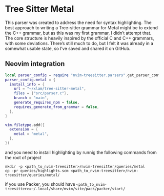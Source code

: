 # Tree Sitter Metal

This parser was created to address the need for syntax highlighting. The best
approach to writing a Tree-sitter grammar for Metal might be to extend the C++
grammar, but as this was my first grammar, I didn’t attempt that. The core
structure is heavily inspired by the official C and C++ grammars, with some
deviations. There’s still much to do, but I felt it was already in a somewhat
usable state, so I’ve saved and shared it on GitHub.

## Neovim integration

```lua
local parser_config = require "nvim-treesitter.parsers".get_parser_configs()
parser_config.metal = {
  install_info = {
    url = "~/xlam/tree-sitter-metal",
    files = {"src/parser.c"},
    branch = "main",
    generate_requires_npm = false,
    requires_generate_from_grammar = false,
  },
}

vim.filetype.add({
  extension = {
    metal = "metal",
  },
})
```

and you need to install highlighting by runnig the following commands from the
root of project 
```
mkdir -p <path_to_nvim-treesitter>/nvim-treesitter/queries/metal
cp -pr queries/highlights.scm <path_to_nvim-treesitter>/nvim-treesitter/queries/metal/
```

if you use Packer, you should have `<path_to_nvim-treesitter>=~/.local/share/nvim/site/pack/packer/start/`
